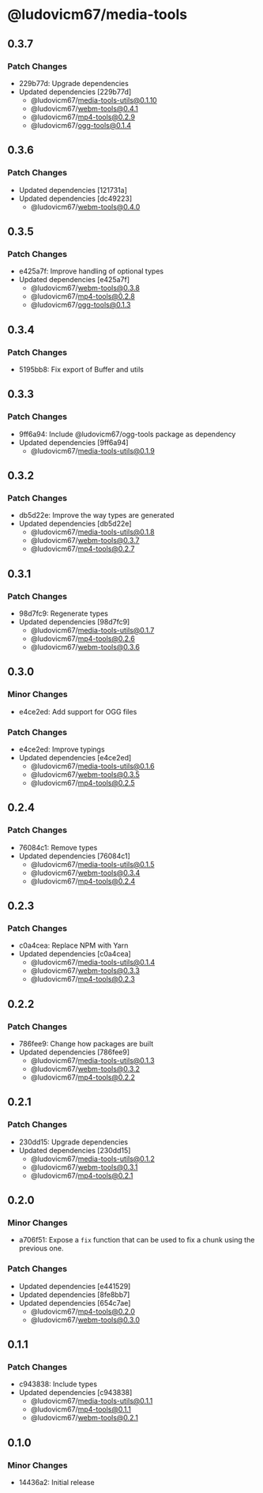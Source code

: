# @ludovicm67/media-tools

## 0.3.7

### Patch Changes

- 229b77d: Upgrade dependencies
- Updated dependencies [229b77d]
  - @ludovicm67/media-tools-utils@0.1.10
  - @ludovicm67/webm-tools@0.4.1
  - @ludovicm67/mp4-tools@0.2.9
  - @ludovicm67/ogg-tools@0.1.4

## 0.3.6

### Patch Changes

- Updated dependencies [121731a]
- Updated dependencies [dc49223]
  - @ludovicm67/webm-tools@0.4.0

## 0.3.5

### Patch Changes

- e425a7f: Improve handling of optional types
- Updated dependencies [e425a7f]
  - @ludovicm67/webm-tools@0.3.8
  - @ludovicm67/mp4-tools@0.2.8
  - @ludovicm67/ogg-tools@0.1.3

## 0.3.4

### Patch Changes

- 5195bb8: Fix export of Buffer and utils

## 0.3.3

### Patch Changes

- 9ff6a94: Include @ludovicm67/ogg-tools package as dependency
- Updated dependencies [9ff6a94]
  - @ludovicm67/media-tools-utils@0.1.9

## 0.3.2

### Patch Changes

- db5d22e: Improve the way types are generated
- Updated dependencies [db5d22e]
  - @ludovicm67/media-tools-utils@0.1.8
  - @ludovicm67/webm-tools@0.3.7
  - @ludovicm67/mp4-tools@0.2.7

## 0.3.1

### Patch Changes

- 98d7fc9: Regenerate types
- Updated dependencies [98d7fc9]
  - @ludovicm67/media-tools-utils@0.1.7
  - @ludovicm67/mp4-tools@0.2.6
  - @ludovicm67/webm-tools@0.3.6

## 0.3.0

### Minor Changes

- e4ce2ed: Add support for OGG files

### Patch Changes

- e4ce2ed: Improve typings
- Updated dependencies [e4ce2ed]
  - @ludovicm67/media-tools-utils@0.1.6
  - @ludovicm67/webm-tools@0.3.5
  - @ludovicm67/mp4-tools@0.2.5

## 0.2.4

### Patch Changes

- 76084c1: Remove types
- Updated dependencies [76084c1]
  - @ludovicm67/media-tools-utils@0.1.5
  - @ludovicm67/webm-tools@0.3.4
  - @ludovicm67/mp4-tools@0.2.4

## 0.2.3

### Patch Changes

- c0a4cea: Replace NPM with Yarn
- Updated dependencies [c0a4cea]
  - @ludovicm67/media-tools-utils@0.1.4
  - @ludovicm67/webm-tools@0.3.3
  - @ludovicm67/mp4-tools@0.2.3

## 0.2.2

### Patch Changes

- 786fee9: Change how packages are built
- Updated dependencies [786fee9]
  - @ludovicm67/media-tools-utils@0.1.3
  - @ludovicm67/webm-tools@0.3.2
  - @ludovicm67/mp4-tools@0.2.2

## 0.2.1

### Patch Changes

- 230dd15: Upgrade dependencies
- Updated dependencies [230dd15]
  - @ludovicm67/media-tools-utils@0.1.2
  - @ludovicm67/webm-tools@0.3.1
  - @ludovicm67/mp4-tools@0.2.1

## 0.2.0

### Minor Changes

- a706f51: Expose a `fix` function that can be used to fix a chunk using the previous one.

### Patch Changes

- Updated dependencies [e441529]
- Updated dependencies [8fe8bb7]
- Updated dependencies [654c7ae]
  - @ludovicm67/mp4-tools@0.2.0
  - @ludovicm67/webm-tools@0.3.0

## 0.1.1

### Patch Changes

- c943838: Include types
- Updated dependencies [c943838]
  - @ludovicm67/media-tools-utils@0.1.1
  - @ludovicm67/mp4-tools@0.1.1
  - @ludovicm67/webm-tools@0.2.1

## 0.1.0

### Minor Changes

- 14436a2: Initial release
